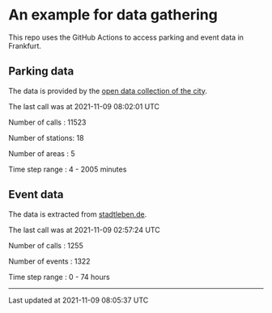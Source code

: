 # An example for data gathering

This repo uses the GitHub Actions to access parking and event data in Frankfurt.

## Parking data
The data is provided by the [open data collection of the city](https://www.offenedaten.frankfurt.de/).

The last call was at 2021-11-09 08:02:01 UTC

Number of calls   : 11523

Number of stations:    18

Number of areas   :     5

Time step range   :     4 -  2005 minutes


## Event data
The data is extracted from [stadtleben.de](https://stadtleben.de/frankfurt/).

The last call was at 2021-11-09 02:57:24 UTC

Number of calls   : 1255

Number of events  : 1322

Time step range   :    0 -   74 hours


----

Last updated at 2021-11-09 08:05:37 UTC
